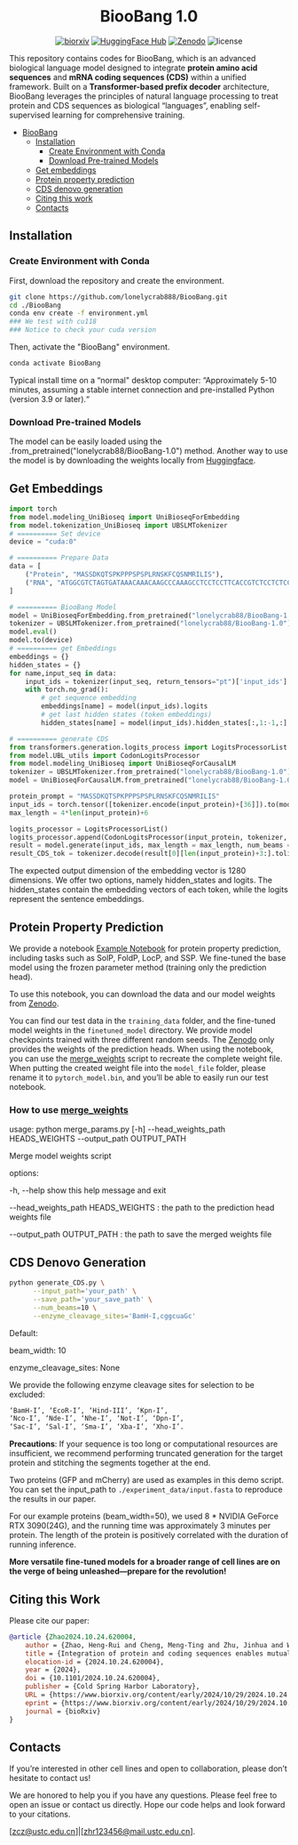 <div align="center">

# BiooBang 1.0

[![biorxiv](https://img.shields.io/badge/bioRxiv-preprint-yellow.svg)](https://www.biorxiv.org/content/10.1101/2024.10.24.620004v1.full.pdf)
[![HuggingFace Hub](https://img.shields.io/badge/%F0%9F%A4%97%20Hugging%20Face-Models-red)](https://huggingface.co/collections/lonelycrab88/bioobang-10-68185e7a37bd54dd54707b12)
[![Zenodo](https://img.shields.io/badge/%F0%9F%A4%97%20Hugging%20Face-zenodo.14648464-green)](https://doi.org/10.5281/zenodo.14648464)
![license](https://img.shields.io/badge/License-CC--BY--NC%204.0-blue.svg?labelColor=gray)


</div>


This repository contains codes for BiooBang, which is an advanced biological language model designed to integrate **protein amino acid sequences** and **mRNA coding sequences (CDS)** within a unified framework. Built on a **Transformer-based prefix decoder** architecture, BiooBang leverages the principles of natural language processing to treat protein and CDS sequences as biological “languages”, enabling self-supervised learning for comprehensive training.


- [BiooBang](#BiooBang-v1)
  - [Installation](#installation)
    - [Create Environment with Conda](#create-environment-with-conda)
    - [Download Pre-trained Models](#download-pre-trained-models)
  - [Get embeddings](#get-embeddings)
  - [Protein property prediction](#protein-property-prediction)
  - [CDS denovo generation](#cds-denovo-generation)
  - [Citing this work](#citing-this-work)
  - [Contacts](#Contacts)
      

## Installation

### Create Environment with Conda
First, download the repository and create the environment.
```bash
git clone https://github.com/lonelycrab888/BiooBang.git
cd ./BiooBang
conda env create -f environment.yml
### We test with cu118
### Notice to check your cuda version
```
Then, activate the "BiooBang" environment.

```bash
conda activate BiooBang
```

Typical install time on a “normal" desktop computer: “Approximately 5-10 minutes, assuming a stable internet connection and pre-installed Python (version 3.9 or later).“

### Download Pre-trained Models
The model can be easily loaded using the .from_pretrained("lonelycrab88/BiooBang-1.0") method.
Another way to use the model is by downloading the weights locally from [Huggingface](https://huggingface.co/lonelycrab88/BiooBang-1.0/tree/main).

## Get Embeddings
```python
import torch
from model.modeling_UniBioseq import UniBioseqForEmbedding
from model.tokenization_UniBioseq import UBSLMTokenizer
# ========== Set device
device = "cuda:0"

# ========== Prepare Data
data = [
    ("Protein", "MASSDKQTSPKPPPSPSPLRNSKFCQSNMRILIS"),
    ("RNA", "ATGGCGTCTAGTGATAAACAAACAAGCCCAAAGCCTCCTCCTTCACCGTCTCCTCTCCGTAATT")
]

# ========== BiooBang Model
model = UniBioseqForEmbedding.from_pretrained("lonelycrab88/BiooBang-1.0")
tokenizer = UBSLMTokenizer.from_pretrained("lonelycrab88/BiooBang-1.0")
model.eval()
model.to(device)
# ========== get Embeddings
embeddings = {}
hidden_states = {}
for name,input_seq in data:
    input_ids = tokenizer(input_seq, return_tensors="pt")['input_ids'].to(device)
    with torch.no_grad():
        # get sequence embedding 
        embeddings[name] = model(input_ids).logits
        # get last hidden states (token embeddings)
        hidden_states[name] = model(input_ids).hidden_states[:,1:-1,:]

# ========== generate CDS
from transformers.generation.logits_process import LogitsProcessorList
from model.UBL_utils import CodonLogitsProcessor
from model.modeling_UniBioseq import UniBioseqForCausalLM
tokenizer = UBSLMTokenizer.from_pretrained("lonelycrab88/BiooBang-1.0")
model = UniBioseqForCausalLM.from_pretrained("lonelycrab88/BiooBang-1.0", device_map='auto')

protein_prompt = "MASSDKQTSPKPPPSPSPLRNSKFCQSNMRILIS"
input_ids = torch.tensor([tokenizer.encode(input_protein)+[36]]).to(model.device)
max_length = 4*len(input_protein)+6

logits_processor = LogitsProcessorList()
logits_processor.append(CodonLogitsProcessor(input_protein, tokenizer, len(input_protein)))
result = model.generate(input_ids, max_length = max_length, num_beams = 10, logits_processor=logits_processor, low_memory=True, num_return_sequences=1)
result_CDS_tok = tokenizer.decode(result[0][len(input_protein)+3:].tolist()).replace(" ","").upper()

```

The expected output dimension of the embedding vector is 1280 dimensions. We offer two options, namely hidden_states and logits. The hidden_states contain the embedding vectors of each token, while the logits represent the sentence embeddings.

## Protein Property Prediction

We provide a notebook [Example Notebook](validation_benchmark/protein_benchmark_test.ipynb) for protein property prediction, including tasks such as SolP, FoldP, LocP, and SSP.
We fine-tuned the base model using the frozen parameter method (training only the prediction head). 

To use this notebook, you can download the data and our model weights from [Zenodo](https://zenodo.org/records/14648464). 

You can find our test data in the `training_data` folder, and the fine-tuned model weights in the `finetuned_model` directory.
We provide model checkpoints trained with three different random seeds.
The [Zenodo](https://zenodo.org/records/14648464) only provides the weights of the prediction heads. 
When using the notebook, you can use the [merge_weights](validation_benchmark/merge_weights.py) script to recreate the complete weight file. When putting the created weight file into the `model_file` folder, please rename it to `pytorch_model.bin`, and you’ll be able to easily run our test notebook.

### How to use [merge_weights](validation_benchmark/merge_weights.py)


usage: python merge_params.py [-h] --head_weights_path HEADS_WEIGHTS --output_path OUTPUT_PATH

Merge model weights script

options:

  -h, --help            show this help message and exit
  
  --head_weights_path HEADS_WEIGHTS : the path to the prediction head weights file
			
  --output_path OUTPUT_PATH : the path to save the merged weights file


## CDS Denovo Generation


```bash
python generate_CDS.py \
      --input_path='your_path' \
      --save_path='your_save_path' \
      --num_beams=10 \
      --enzyme_cleavage_sites='BamH-I,cggcuaGc'
```

Default:

  beam_width: 10

  enzyme_cleavage_sites: None 

We provide the following enzyme cleavage sites for selection to be excluded:

```bash
‘BamH-I’, ‘EcoR-I’, ‘Hind-III’, ‘Kpn-I’, 
‘Nco-I’, ‘Nde-I’, ‘Nhe-I’, ‘Not-I’, ‘Dpn-I’, 
‘Sac-I’, ‘Sal-I’, ‘Sma-I’, ‘Xba-I’, ‘Xho-I’.
```

**Precautions**: If your sequence is too long or computational resources are insufficient, we recommend performing truncated generation for the target protein and stitching the segments together at the end.

Two proteins (GFP and mCherry) are used as examples in this demo script. You can set the input_path to `./experiment_data/input.fasta` to reproduce the results in our paper.

For our example proteins (beam_width=50), we used 8 * NVIDIA GeForce RTX 3090(24G), and the running time was approximately 3 minutes per protein. The length of the protein is positively correlated with the duration of running inference. 

**More versatile fine-tuned models for a broader range of cell lines are on the verge of being unleashed—prepare for the revolution!**


## Citing this Work

Please cite our paper:

```bibtex
@article {Zhao2024.10.24.620004,
	author = {Zhao, Heng-Rui and Cheng, Meng-Ting and Zhu, Jinhua and Wang, Hao and Yang, Xiang-Rui and Wang, Bo and Sun, Yuan-Xin and Fang, Ming-Hao and Chen, Enhong and Li, Houqiang and Han, Shu-Jing and Chen, Yuxing and Zhou, Cong-Zhao},
	title = {Integration of protein and coding sequences enables mutual augmentation of the language model},
	elocation-id = {2024.10.24.620004},
	year = {2024},
	doi = {10.1101/2024.10.24.620004},
	publisher = {Cold Spring Harbor Laboratory},
	URL = {https://www.biorxiv.org/content/early/2024/10/29/2024.10.24.620004},
	eprint = {https://www.biorxiv.org/content/early/2024/10/29/2024.10.24.620004.full.pdf},
	journal = {bioRxiv}
}
```


## Contacts

If you’re interested in other cell lines and open to collaboration, please don’t hesitate to contact us! 

We are honored to help you if you have any questions. Please feel free to open an issue or contact us directly. Hope our code helps and look forward to your citations.

[zcz@ustc.edu.cn]|[zhr123456@mail.ustc.edu.cn].
